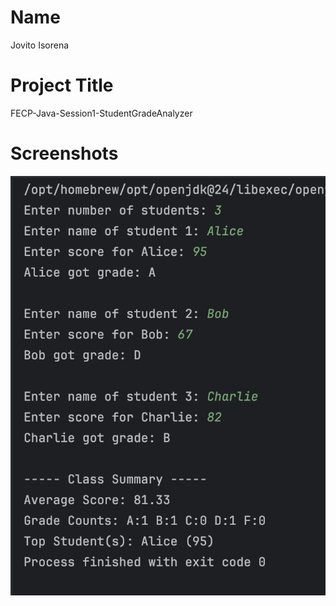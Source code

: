 # Name
Jovito Isorena

# Project Title
FECP-Java-Session1-StudentGradeAnalyzer

# Screenshots
![image info](./lab5.png)